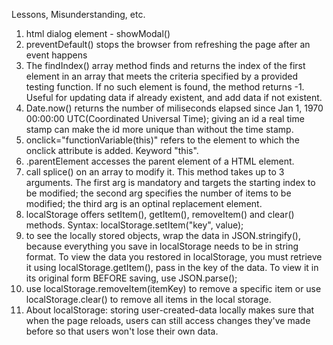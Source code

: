 Lessons, Misunderstanding, etc.
1. html dialog element - showModal()
2. preventDefault() stops the browser from refreshing the page after an event happens
3. The findIndex() array method finds and returns the index of the first element in an array that meets the criteria specified by a provided testing function. If no such element is found, the method returns -1. Useful for updating data if already existent, and add data if not existent.
4. Date.now() returns the number of miliseconds elapsed since Jan 1, 1970 00:00:00 UTC(Coordinated Universal Time); giving an id a real time stamp can make the id more unique than without the time stamp. 
5. onclick="functionVariable(this)" refers to the element to which the onclick attribute is added. Keyword "this".
6. .parentElement accesses the parent element of a HTML element.
7. call splice() on an array to modify it. This method takes up to 3 arguments. The first arg is mandatory and targets the starting index to be modified; the second arg specifies the number of items to be modified; the third arg is an optinal replacement element.
8. localStorage offers setItem(), getItem(), removeItem() and clear() methods. Syntax: localStorage.setItem("key", value); 
9. to see the locally stored objects, wrap the data in JSON.stringify(), because everything you save in localStorage needs to be in string format. To view the data you restored in localStorage, you must retrieve it using localStorage.getItem(), pass in the key of the data. To view it in its original form BEFORE saving, use JSON.parse(); 
10. use localStorage.removeItem(itemKey) to remove a specific item or use localStorage.clear() to remove all items in the local storage.
11. About localStorage: storing user-created-data locally makes sure that when the page reloads, users can still access changes they've made before so that users won't lose their own data.